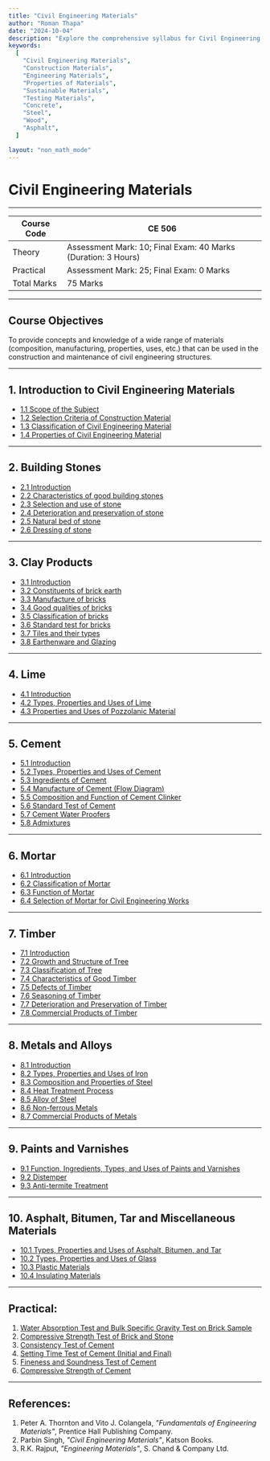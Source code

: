 ```yaml
---
title: "Civil Engineering Materials"
author: "Roman Thapa"
date: "2024-10-04"
description: "Explore the comprehensive syllabus for Civil Engineering Materials, including properties, types, testing, sustainability, and emerging trends."
keywords:
  [
    "Civil Engineering Materials",
    "Construction Materials",
    "Engineering Materials",
    "Properties of Materials",
    "Sustainable Materials",
    "Testing Materials",
    "Concrete",
    "Steel",
    "Wood",
    "Asphalt",
  ]

layout: "non_math_mode"
---
```


# Civil Engineering Materials

---

| Course Code | CE 506                                                        |
| ----------- | ------------------------------------------------------------- |
| Theory      | Assessment Mark: 10; Final Exam: 40 Marks (Duration: 3 Hours) |
| Practical   | Assessment Mark: 25; Final Exam: 0 Marks                      |
| Total Marks | 75 Marks                                                      |

---

## Course Objectives

To provide concepts and knowledge of a wide range of materials (composition, manufacturing, properties, uses, etc.) that can be used in the construction and maintenance of civil engineering structures.

---

## 1. Introduction to Civil Engineering Materials

- [1.1 Scope of the Subject](/notes/ioe/cem/intro/scope-of-cem/index.html)
- [1.2 Selection Criteria of Construction Material](/notes/ioe/cem/intro/selection-criteria/index.html)
- [1.3 Classification of Civil Engineering Material](/notes/ioe/cem/intro/classification/index.html)
- [1.4 Properties of Civil Engineering Material](/notes/ioe/cem/intro/properties/index.html)

---

## 2. Building Stones

- [2.1 Introduction](/notes/ioe/cem/building-stones/intro/index.html)
- [2.2 Characteristics of good building stones](/notes/ioe/cem/building-stones/characteristics/index.html)
- [2.3 Selection and use of stone](/notes/ioe/cem/building-stones/selection-use/index.html)
- [2.4 Deterioration and preservation of stone](/notes/ioe/cem/building-stones/deterioration-preservation/index.html)
- [2.5 Natural bed of stone](/notes/ioe/cem/building-stones/natural-bed/index.html)
- [2.6 Dressing of stone](/notes/ioe/cem/building-stones/dressing/index.html)

---

## 3. Clay Products

- [3.1 Introduction](/notes/ioe/cem/clay-products/intro/index.html)
- [3.2 Constituents of brick earth](/notes/ioe/cem/clay-products/brick-earth/index.html)
- [3.3 Manufacture of bricks](/notes/ioe/cem/clay-products/manufacture-bricks/index.html)
- [3.4 Good qualities of bricks](/notes/ioe/cem/clay-products/good-qualities-bricks/index.html)
- [3.5 Classification of bricks](/notes/ioe/cem/clay-products/classification-bricks/index.html)
- [3.6 Standard test for bricks](/notes/ioe/cem/clay-products/standard-test-bricks/index.html)
- [3.7 Tiles and their types](/notes/ioe/cem/clay-products/tiles-types/index.html)
- [3.8 Earthenware and Glazing](/notes/ioe/cem/clay-products/earthenware-glazing/index.html)

---

## 4. Lime

- [4.1 Introduction](/notes/ioe/cem/lime/intro/index.html)
- [4.2 Types, Properties and Uses of Lime](/notes/ioe/cem/lime/types-properties-uses/index.html)
- [4.3 Properties and Uses of Pozzolanic Material](/notes/ioe/cem/lime/pozzolanic-material/index.html)

---

## 5. Cement

- [5.1 Introduction](/notes/ioe/cem/cement/intro/index.html)
- [5.2 Types, Properties and Uses of Cement](/notes/ioe/cem/cement/types-properties-uses/index.html)
- [5.3 Ingredients of Cement](/notes/ioe/cem/cement/ingredients/index.html)
- [5.4 Manufacture of Cement (Flow Diagram)](/notes/ioe/cem/cement/manufacture/index.html)
- [5.5 Composition and Function of Cement Clinker](/notes/ioe/cem/cement/composition-function-clinker/index.html)
- [5.6 Standard Test of Cement](/notes/ioe/cem/cement/standard-test/index.html)
- [5.7 Cement Water Proofers](/notes/ioe/cem/cement/cement-water-proofers/index.html)
- [5.8 Admixtures](/notes/ioe/cem/cement/admixtures/index.html)

---

## 6. Mortar

- [6.1 Introduction](/notes/ioe/cem/mortar/intro/index.html)
- [6.2 Classification of Mortar](/notes/ioe/cem/mortar/classification/index.html)
- [6.3 Function of Mortar](/notes/ioe/cem/mortar/function/index.html)
- [6.4 Selection of Mortar for Civil Engineering Works](/notes/ioe/cem/mortar/selection/index.html)

---

## 7. Timber

- [7.1 Introduction](/notes/ioe/cem/timber/intro/index.html)
- [7.2 Growth and Structure of Tree](/notes/ioe/cem/timber/growth-structure/index.html)
- [7.3 Classification of Tree](/notes/ioe/cem/timber/classification/index.html)
- [7.4 Characteristics of Good Timber](/notes/ioe/cem/timber/characteristics-good/index.html)
- [7.5 Defects of Timber](/notes/ioe/cem/timber/defects/index.html)
- [7.6 Seasoning of Timber](/notes/ioe/cem/timber/seasoning/index.html)
- [7.7 Deterioration and Preservation of Timber](/notes/ioe/cem/timber/deterioration-preservation/index.html)
- [7.8 Commercial Products of Timber](/notes/ioe/cem/timber/commercial-products/index.html)

---

## 8. Metals and Alloys

- [8.1 Introduction](/notes/ioe/cem/metals-and-alloys/intro/index.html)
- [8.2 Types, Properties and Uses of Iron](/notes/ioe/cem/metals-and-alloys/types-properties-iron/index.html)
- [8.3 Composition and Properties of Steel](/notes/ioe/cem/metals-and-alloys/composition-properties-steel/index.html)
- [8.4 Heat Treatment Process](/notes/ioe/cem/metals-and-alloys/heat-treatment/index.html)
- [8.5 Alloy of Steel](/notes/ioe/cem/metals-and-alloys/alloy-of-steel/index.html)
- [8.6 Non-ferrous Metals](/notes/ioe/cem/metals-and-alloys/non-ferrous-metals/index.html)
- [8.7 Commercial Products of Metals](/notes/ioe/cem/metals-and-alloys/commercial-products./index.html)

---

## 9. Paints and Varnishes

- [9.1 Function, Ingredients, Types, and Uses of Paints and Varnishes](./paints-and-varnishes/function-ingredients-types.md)
- [9.2 Distemper](./paints-and-varnishes/distemper.md)
- [9.3 Anti-termite Treatment](./paints-and-varnishes/anti-termite-treatment.md)

---

## 10. Asphalt, Bitumen, Tar and Miscellaneous Materials

- [10.1 Types, Properties and Uses of Asphalt, Bitumen, and Tar](./asphalt-bitumen-tar/types-properties-uses.md)
- [10.2 Types, Properties and Uses of Glass](./asphalt-bitumen-tar/types-properties-uses-glass.md)
- [10.3 Plastic Materials](./asphalt-bitumen-tar/plastic-materials.md)
- [10.4 Insulating Materials](./asphalt-bitumen-tar/insulating-materials.md)

---

## Practical:

1. [Water Absorption Test and Bulk Specific Gravity Test on Brick Sample](./practical-tests/water-absorption-test)
2. [Compressive Strength Test of Brick and Stone](./practical-tests/compressive-strength-test)
3. [Consistency Test of Cement](./practical-tests/consistency-test)
4. [Setting Time Test of Cement (Initial and Final)](./practical-tests/setting-time-test)
5. [Fineness and Soundness Test of Cement](./practical-tests/fineness-soundness-test)
6. [Compressive Strength of Cement](./practical-tests/compressive-strength-cement)

---

## References:

1. Peter A. Thornton and Vito J. Colangela, _"Fundamentals of Engineering Materials"_, Prentice Hall Publishing Company.
2. Parbin Singh, _"Civil Engineering Materials"_, Katson Books.
3. R.K. Rajput, _"Engineering Materials"_, S. Chand & Company Ltd.
